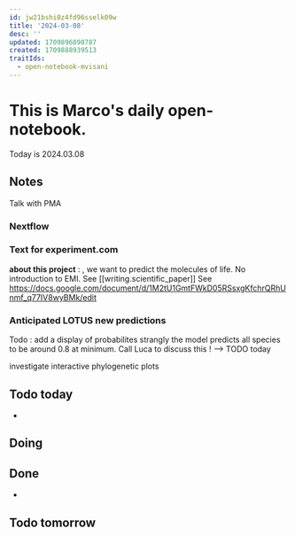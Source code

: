 ```yaml
---
id: jw21bshi0z4fd96sselk09w
title: '2024-03-08'
desc: ''
updated: 1709896890787
created: 1709888939513
traitIds:
  - open-notebook-mvisani
---
```

# This is Marco's daily open-notebook.

Today is 2024.03.08


## Notes
Talk with PMA
### Nextflow

### Text for experiment.com
**about this project** : , we want to predict the molecules of life. No introduction to EMI. 
See [[writing.scientific_paper]]
See https://docs.google.com/document/d/1M2tU1GmtFWkD05RSsxgKfchrQRhUnmf_q77IV8wyBMk/edit

### Anticipated LOTUS new predictions
Todo : add a display of probabilites 
strangly the model predicts all species to be around 0.8 at minimum. 
Call Luca to discuss this ! --> TODO today

investigate interactive phylogenetic plots 

## Todo today
* 

## Doing


## Done
* 


## Todo tomorrow
 